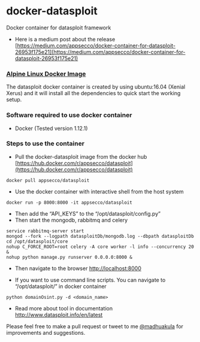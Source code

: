 # docker-datasploit
Docker container for datasploit framework

- Here is a medium post about the release [https://medium.com/appsecco/docker-container-for-datasploit-26953f175e21](https://medium.com/appsecco/docker-container-for-datasploit-26953f175e21)


### [Alpine Linux Docker Image](/alpine/)

The datasploit docker container is created by using ubuntu:16.04 (Xenial Xerus) and it will install all the dependencies to quick start the working setup. 

### Software required to use docker container

- Docker (Tested version 1.12.1)

### Steps to use the container

- Pull the docker-datasploit image from the docker hub [https://hub.docker.com/r/appsecco/datasploit](https://hub.docker.com/r/appsecco/datasploit)

```
docker pull appsecco/datasploit
```

- Use the docker container with interactive shell from the host system

```
docker run -p 8000:8000 -it appsecco/datasploit
```

- Then add the “API_KEYS” to the “/opt/datasploit/config.py”
- Then start the mongodb, rabbitmq and celery

```
service rabbitmq-server start
mongod --fork --logpath datasploitDb/mongodb.log --dbpath datasploitDb
cd /opt/datasploit/core
nohup C_FORCE_ROOT=root celery -A core worker -l info --concurrency 20 &
nohup python manage.py runserver 0.0.0.0:8000 &
```

- Then navigate to the browser [http://localhost:8000](http://localhost:8000)

- If you want to use command line scripts. You can navigate to “/opt/datasploit/” in docker container

```
python domainOsint.py -d <domain_name>
```

- Read more about tool in documentation http://www.datasploit.info/en/latest

Please feel free to make a pull request or tweet to me [@madhuakula](https://twitter.com/madhuakula) for improvements and suggestions.
